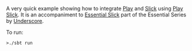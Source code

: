 A very quick example showing how to integrate [Play](https://www.playframework.com/documentation/2.4.0) and [Slick](slick.typesafe.com/doc/3.0.0) using [Play Slick](https://www.playframework.com/documentation/2.4.0/PlaySlick). It is an accompaniment to [Essential Slick](http://underscore.io/training/courses/essential-slick/) part of the Essential Series by [Underscore](http://underscore.io).

To run:

```
>./sbt run
```
